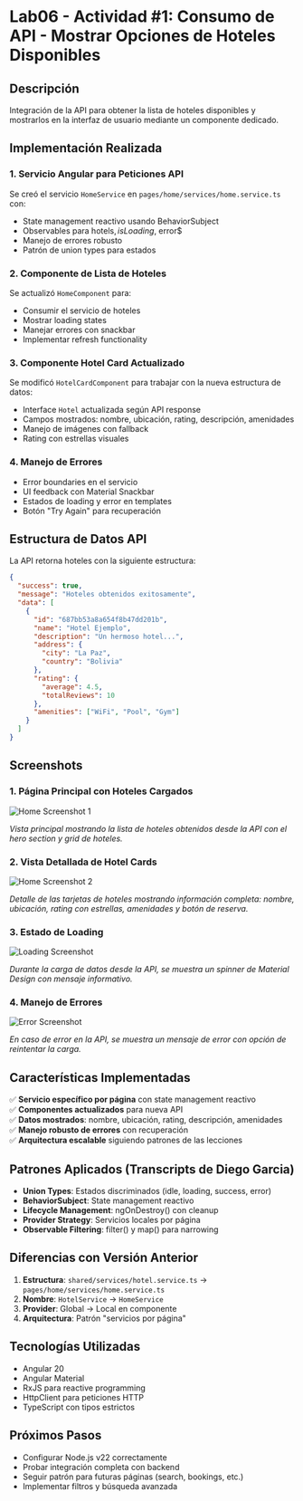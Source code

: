 # Lab06 - Actividad #1: Consumo de API - Mostrar Opciones de Hoteles Disponibles

## Descripción
Integración de la API para obtener la lista de hoteles disponibles y mostrarlos en la interfaz de usuario mediante un componente dedicado.

## Implementación Realizada

### 1. Servicio Angular para Peticiones API
Se creó el servicio `HomeService` en `pages/home/services/home.service.ts` con:
- State management reactivo usando BehaviorSubject
- Observables para hotels$, isLoading$, error$
- Manejo de errores robusto
- Patrón de union types para estados

### 2. Componente de Lista de Hoteles
Se actualizó `HomeComponent` para:
- Consumir el servicio de hoteles
- Mostrar loading states
- Manejar errores con snackbar
- Implementar refresh functionality

### 3. Componente Hotel Card Actualizado
Se modificó `HotelCardComponent` para trabajar con la nueva estructura de datos:
- Interface `Hotel` actualizada según API response
- Campos mostrados: nombre, ubicación, rating, descripción, amenidades
- Manejo de imágenes con fallback
- Rating con estrellas visuales

### 4. Manejo de Errores
- Error boundaries en el servicio
- UI feedback con Material Snackbar
- Estados de loading y error en templates
- Botón "Try Again" para recuperación

## Estructura de Datos API

La API retorna hoteles con la siguiente estructura:
```json
{
  "success": true,
  "message": "Hoteles obtenidos exitosamente",
  "data": [
    {
      "id": "687bb53a8a654f8b47dd201b",
      "name": "Hotel Ejemplo",
      "description": "Un hermoso hotel...",
      "address": {
        "city": "La Paz",
        "country": "Bolivia"
      },
      "rating": {
        "average": 4.5,
        "totalReviews": 10
      },
      "amenities": ["WiFi", "Pool", "Gym"]
    }
  ]
}
```

## Screenshots

### 1. Página Principal con Hoteles Cargados
![Home Screenshot 1](./screenshots/home-screenshot-1.png)

*Vista principal mostrando la lista de hoteles obtenidos desde la API con el hero section y grid de hoteles.*

### 2. Vista Detallada de Hotel Cards
![Home Screenshot 2](./screenshots/home-screenshot-2.png)

*Detalle de las tarjetas de hoteles mostrando información completa: nombre, ubicación, rating con estrellas, amenidades y botón de reserva.*

### 3. Estado de Loading
![Loading Screenshot](screenshots/loading-screenshot.png)

*Durante la carga de datos desde la API, se muestra un spinner de Material Design con mensaje informativo.*

### 4. Manejo de Errores
![Error Screenshot](./screenshots/error-screenshot.png)

*En caso de error en la API, se muestra un mensaje de error con opción de reintentar la carga.*

## Características Implementadas

✅ **Servicio específico por página** con state management reactivo  
✅ **Componentes actualizados** para nueva API  
✅ **Datos mostrados**: nombre, ubicación, rating, descripción, amenidades  
✅ **Manejo robusto de errores** con recuperación  
✅ **Arquitectura escalable** siguiendo patrones de las lecciones  

## Patrones Aplicados (Transcripts de Diego Garcia)
- **Union Types**: Estados discriminados (idle, loading, success, error)
- **BehaviorSubject**: State management reactivo
- **Lifecycle Management**: ngOnDestroy() con cleanup
- **Provider Strategy**: Servicios locales por página
- **Observable Filtering**: filter() y map() para narrowing

## Diferencias con Versión Anterior
1. **Estructura**: `shared/services/hotel.service.ts` → `pages/home/services/home.service.ts`
2. **Nombre**: `HotelService` → `HomeService`
3. **Provider**: Global → Local en componente
4. **Arquitectura**: Patrón "servicios por página"

## Tecnologías Utilizadas
- Angular 20
- Angular Material
- RxJS para reactive programming
- HttpClient para peticiones HTTP
- TypeScript con tipos estrictos

## Próximos Pasos
- Configurar Node.js v22 correctamente
- Probar integración completa con backend
- Seguir patrón para futuras páginas (search, bookings, etc.)
- Implementar filtros y búsqueda avanzada
